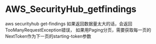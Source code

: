 # AWS_SecurityHub_getfindings
aws securityhub get-findings 如果返回数据量太大的话，会返回TooManyRequestException错误，
如果用Paging分页，需要获取每一页的NextToken作为下一页的starting-token参数
